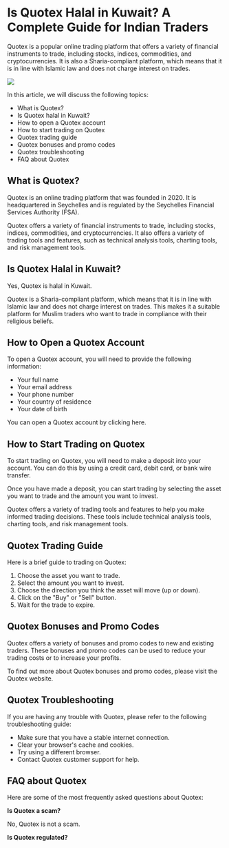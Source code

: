 # Is Quotex Halal in Kuwait? A Complete Guide for Indian Traders

Quotex is a popular online trading platform that offers a variety of
financial instruments to trade, including stocks, indices, commodities,
and cryptocurrencies. It is also a Sharia-compliant platform, which
means that it is in line with Islamic law and does not charge interest
on trades.

[![](https://static.quotex.io/files/4_en/300_250.jpg)](https://traff.sbs/brokerqxlid)

In this article, we will discuss the following topics:

-   What is Quotex?
-   Is Quotex halal in Kuwait?
-   How to open a Quotex account
-   How to start trading on Quotex
-   Quotex trading guide
-   Quotex bonuses and promo codes
-   Quotex troubleshooting
-   FAQ about Quotex

## What is Quotex?

Quotex is an online trading platform that was founded in 2020. It is
headquartered in Seychelles and is regulated by the Seychelles Financial
Services Authority (FSA).

Quotex offers a variety of financial instruments to trade, including
stocks, indices, commodities, and cryptocurrencies. It also offers a
variety of trading tools and features, such as technical analysis tools,
charting tools, and risk management tools.

## Is Quotex Halal in Kuwait?

Yes, Quotex is halal in Kuwait.

Quotex is a Sharia-compliant platform, which means that it is in line
with Islamic law and does not charge interest on trades. This makes it a
suitable platform for Muslim traders who want to trade in compliance
with their religious beliefs.

## How to Open a Quotex Account

To open a Quotex account, you will need to provide the following
information:

-   Your full name
-   Your email address
-   Your phone number
-   Your country of residence
-   Your date of birth

You can open a Quotex account by clicking here.

## How to Start Trading on Quotex

To start trading on Quotex, you will need to make a deposit into your
account. You can do this by using a credit card, debit card, or bank
wire transfer.

Once you have made a deposit, you can start trading by selecting the
asset you want to trade and the amount you want to invest.

Quotex offers a variety of trading tools and features to help you make
informed trading decisions. These tools include technical analysis
tools, charting tools, and risk management tools.

## Quotex Trading Guide

Here is a brief guide to trading on Quotex:

1.  Choose the asset you want to trade.
2.  Select the amount you want to invest.
3.  Choose the direction you think the asset will move (up or down).
4.  Click on the "Buy" or "Sell" button.
5.  Wait for the trade to expire.

## Quotex Bonuses and Promo Codes

Quotex offers a variety of bonuses and promo codes to new and existing
traders. These bonuses and promo codes can be used to reduce your
trading costs or to increase your profits.

To find out more about Quotex bonuses and promo codes, please visit the
Quotex website.

## Quotex Troubleshooting

If you are having any trouble with Quotex, please refer to the following
troubleshooting guide:

-   Make sure that you have a stable internet connection.
-   Clear your browser\'s cache and cookies.
-   Try using a different browser.
-   Contact Quotex customer support for help.

## FAQ about Quotex

Here are some of the most frequently asked questions about Quotex:

**Is Quotex a scam?**

No, Quotex is not a scam.

**Is Quotex regulated?**

